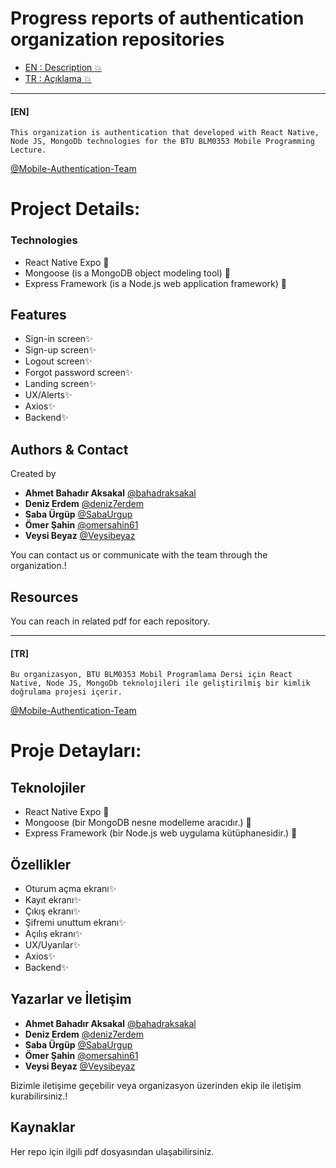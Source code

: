 <h1 align="left"> Progress reports of authentication organization repositories </h1>

- [EN : Description :boom:](#en)  
- [TR : Açıklama :boom:](#tr)
****

 #### [EN]

`This organization is authentication that developed with React Native, Node JS, MongoDb technologies for the BTU BLM0353 Mobile Programming Lecture.`

[@Mobile-Authentication-Team](https://github.com/Mobile-Authentication-Team)

# Project Details: 

### Technologies
- React Native Expo 🧩 
- Mongoose (is a MongoDB object modeling tool) 🧩 
- Express Framework (is a Node.js web application framework) 🧩 

## Features
* Sign-in screen✨ 
* Sign-up screen✨ 
* Logout screen✨ 
* Forgot password screen✨
* Landing screen✨
* UX/Alerts✨
* Axios✨
* Backend✨

## Authors & Contact

Created by 

- **Ahmet Bahadır Aksakal** [@bahadraksakal](https://github.com/bahadraksakal)
- **Deniz Erdem** [@deniz7erdem](https://github.com/deniz7erdem)
- **Saba Ürgüp** [@SabaUrgup](https://github.com/SabaUrgup) 
- **Ömer Şahin** [@omersahin61](https://github.com/omersahin61)
- **Veysi Beyaz** [@Veysibeyaz](https://github.com/Veysibeyaz)

You can contact us or communicate with the team through the organization.!

## Resources

You can reach in related pdf for each repository.

****

 #### [TR]

`Bu organizasyon, BTU BLM0353 Mobil Programlama Dersi için React Native, Node JS, MongoDb teknolojileri ile geliştirilmiş bir kimlik doğrulama projesi içerir.`

[@Mobile-Authentication-Team](https://github.com/Mobile-Authentication-Team)

# Proje Detayları:  

## Teknolojiler

- React Native Expo 🧩
- Mongoose (bir MongoDB nesne modelleme aracıdır.) 🧩 
- Express Framework (bir Node.js web uygulama kütüphanesidir.) 🧩

## Özellikler

* Oturum açma ekranı✨
* Kayıt ekranı✨
* Çıkış ekranı✨
* Şifremi unuttum ekranı✨
* Açılış ekranı✨
* UX/Uyarılar✨
* Axios✨
* Backend✨ 

## Yazarlar ve İletişim

- **Ahmet Bahadır Aksakal** [@bahadraksakal](https://github.com/bahadraksakal)
- **Deniz Erdem** [@deniz7erdem](https://github.com/deniz7erdem)
- **Saba Ürgüp** [@SabaUrgup](https://github.com/SabaUrgup) 
- **Ömer Şahin** [@omersahin61](https://github.com/omersahin61)
- **Veysi Beyaz** [@Veysibeyaz](https://github.com/Veysibeyaz)

Bizimle iletişime geçebilir veya organizasyon üzerinden ekip ile iletişim kurabilirsiniz.!

## Kaynaklar

Her repo için ilgili pdf dosyasından ulaşabilirsiniz.
